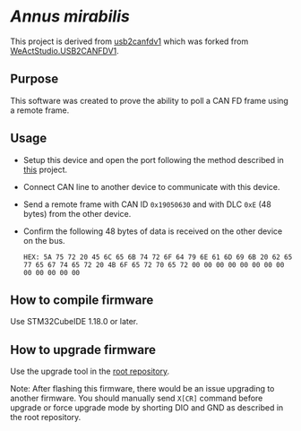 # _Annus mirabilis_

This project is derived from [usb2canfdv1](https://github.com/Nakakiyo092/usb2canfdv1) which was forked from [WeActStudio.USB2CANFDV1](https://github.com/WeActStudio/WeActStudio.USB2CANFDV1).

## Purpose

This software was created to prove the ability to poll a CAN FD frame using a remote frame.

## Usage

- Setup this device and open the port following the method described in [this](https://github.com/Nakakiyo092/usb2canfdv1) project.

- Connect CAN line to another device to communicate with this device.

- Send a remote frame with CAN ID `0x19050630` and with DLC `0xE` (48 bytes) from the other device.

- Confirm the following 48 bytes of data is received on the other device on the bus.

    `HEX: 5A 75 72 20 45 6C 65 6B 74 72 6F 64 79 6E 61 6D 69 6B 20 62 65 77 65 67 74 65 72 20 4B 6F 65 72 70 65 72 00 00 00 00 00 00 00 00 00 00 00 00 00`

## How to compile firmware

Use STM32CubeIDE 1.18.0 or later.

## How to upgrade firmware

Use the upgrade tool in the [root repository](https://github.com/WeActStudio/WeActStudio.USB2CANFDV1).

Note: After flashing this firmware, there would be an issue upgrading to another firmware.
You should manually send `X[CR]` command before upgrade or force upgrade mode by shorting DIO and GND as described in the root repository.
